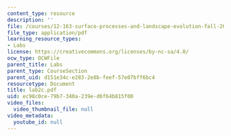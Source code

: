 ```yaml
---
content_type: resource
description: ''
file: /courses/12-163-surface-processes-and-landscape-evolution-fall-2004/ec98c0ce79b7340a239ed6f64b815f00_lab2c.pdf
file_type: application/pdf
learning_resource_types:
- Labs
license: https://creativecommons.org/licenses/by-nc-sa/4.0/
ocw_type: OCWFile
parent_title: Labs
parent_type: CourseSection
parent_uid: d151e34c-e283-2e8b-feef-57e07bff6bc4
resourcetype: Document
title: lab2c.pdf
uid: ec98c0ce-79b7-340a-239e-d6f64b815f00
video_files:
  video_thumbnail_file: null
video_metadata:
  youtube_id: null
---
```

